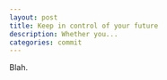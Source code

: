 ```yaml
---
layout: post
title: Keep in control of your future
description: Whether you...
categories: commit
---
```


Blah.
